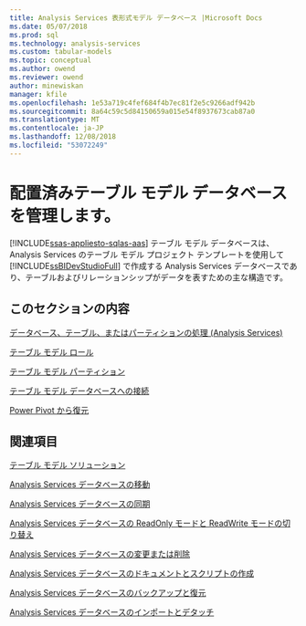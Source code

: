 ```yaml
---
title: Analysis Services 表形式モデル データベース |Microsoft Docs
ms.date: 05/07/2018
ms.prod: sql
ms.technology: analysis-services
ms.custom: tabular-models
ms.topic: conceptual
ms.author: owend
ms.reviewer: owend
author: minewiskan
manager: kfile
ms.openlocfilehash: 1e53a719c4fef684f4b7ec81f2e5c9266adf942b
ms.sourcegitcommit: 8a64c59c5d84150659a015e54f8937673cab87a0
ms.translationtype: MT
ms.contentlocale: ja-JP
ms.lasthandoff: 12/08/2018
ms.locfileid: "53072249"
---
```

# <a name="manage-deployed-tabular-model-databases"></a>配置済みテーブル モデル データベースを管理します。
[!INCLUDE[ssas-appliesto-sqlas-aas](../../includes/ssas-appliesto-sqlas-aas.md)]
  テーブル モデル データベースは、Analysis Services のテーブル モデル プロジェクト テンプレートを使用して [!INCLUDE[ssBIDevStudioFull](../../includes/ssbidevstudiofull-md.md)] で作成する Analysis Services データベースであり、テーブルおよびリレーションシップがデータを表すための主な構造です。  
  
## <a name="in-this-section"></a>このセクションの内容  
 [データベース、テーブル、またはパーティションの処理 (Analysis Services)](../../analysis-services/tabular-models/process-database-table-or-partition-analysis-services.md)  
  
 [テーブル モデル ロール](../../analysis-services/tabular-models/tabular-model-roles-ssas-tabular.md)  
  
 [テーブル モデル パーティション](../../analysis-services/tabular-models/tabular-model-partitions-ssas-tabular.md)  
  
 [テーブル モデル データベースへの接続](../../analysis-services/tabular-models/connect-to-a-tabular-model-database-ssas.md)  
  
 [Power Pivot から復元](../../analysis-services/tabular-models/restore-from-power-pivot.md)  
  

    
## <a name="see-also"></a>関連項目  
 [テーブル モデル ソリューション](../../analysis-services/tabular-models/tabular-models-ssas.md)  

[Analysis Services データベースの移動](../../analysis-services/multidimensional-models/move-an-analysis-services-database.md)  
  
 [Analysis Services データベースの同期](../../analysis-services/multidimensional-models/synchronize-analysis-services-databases.md)  
  
 [Analysis Services データベースの ReadOnly モードと ReadWrite モードの切り替え](../../analysis-services/multidimensional-models/switch-an-analysis-services-database-between-readonly-and-readwrite-modes.md)  
  
 [Analysis Services データベースの変更または削除](../../analysis-services/multidimensional-models/modify-or-delete-an-analysis-services-database.md)  
  
 [Analysis Services データベースのドキュメントとスクリプトの作成](../../analysis-services/multidimensional-models/document-and-script-an-analysis-services-database.md)  
  
 [Analysis Services データベースのバックアップと復元](../../analysis-services/multidimensional-models/backup-and-restore-of-analysis-services-databases.md)  
  
 [Analysis Services データベースのインポートとデタッチ](../../analysis-services/multidimensional-models/attach-and-detach-analysis-services-databases.md)  
  
